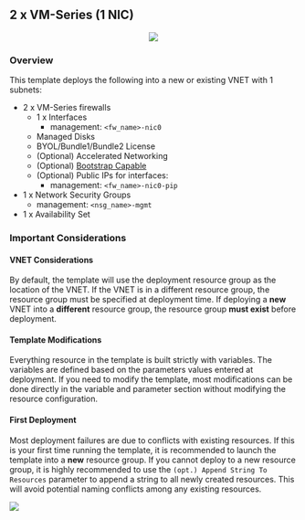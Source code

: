 ## 2 x VM-Series (1 NIC)

<p align="center">
<img src="https://raw.githubusercontent.com/wwce/azure-arm/master/azure-arm-mclimans/standard_deployments/v1/images/2fw_1nic_avset.png">
</p>

### Overview
This template deploys the following into a new or existing VNET with 1 subnets:
* 2 x VM-Series firewalls
    * 1 x Interfaces
        * management: `<fw_name>-nic0`
    * Managed Disks
    * BYOL/Bundle1/Bundle2 License
    * (Optional) Accelerated Networking
    * (Optional) [Bootstrap Capable](https://docs.paloaltonetworks.com/vm-series/8-1/vm-series-deployment/bootstrap-the-vm-series-firewall/bootstrap-the-vm-series-firewall-in-azure)
    * (Optional) Public IPs for interfaces:
        * management: `<fw_name>-nic0-pip`
* 1 x Network Security Groups
    *  management: `<nsg_name>-mgmt`
* 1 x Availability Set

### Important Considerations

#### VNET Considerations
By default, the template will use the deployment resource group as the location of the VNET.  If the VNET is in a different resource group, the resource group must be specified at deployment time. If deploying a **new** VNET into a **different** resource group, the resource group **must exist** before deployment.

#### Template Modifications
Everything resource in the template is built strictly with variables.  The variables are defined based on the parameters values entered at deployment.  If you need to modify the template, most modifications can be done directly in the variable and parameter section without modifying the resource configuration.  

#### First Deployment
Most deployment failures are due to conflicts with existing resources.  If this is your first time running the template, it is recommended to launch the template into a **new** resource group.  If you cannot deploy to a new resource group, it is highly recommended to use the `(opt.) Append String To Resources` parameter to append a string to all newly created resources.  This will avoid potential naming conflicts among any existing resources.


[<img src="http://azuredeploy.net/deploybutton.png"/>](https://portal.azure.com/#create/Microsoft.Template/uri/https%3A%2F%2Fraw.githubusercontent.com%2Fwwce%2Fazure-arm%2Fmaster%2Fazure-arm-mclimans%2Fstandard_deployments%2Fv1%2F2fw_1nic_avset%2FazureDeploy.json)
